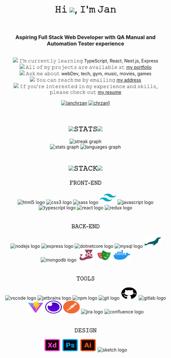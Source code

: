 <h1 align="center">𝙷𝚒 <img src="https://media1.giphy.com/media/w1OBpBd7kJqHrJnJ13/giphy.gif?cid=ecf05e47lpe1sks8p7q8lo6k5bklf422oehh4enm7tiaqjnv&rid=giphy.gif&ct=s" width="50">, 𝙸'𝚖 𝙹𝚊𝚗</h1>

<br>

<h3 align="center">Aspiring Full Stack Web Developer with QA Manual and Automation Tester experience</h3>

<br>

<div align="center">
<p align="center" style="margin: 0">
<img src="https://media1.giphy.com/media/mrkk6ctjilhoKnFH8d/giphy.gif?cid=ecf05e47zt2mahmoq2q7c7o9ul9uab7ux8bupb5ypo4njfp4&rid=giphy.gif&ct=s" width="30"> 𝙸’𝚖 𝚌𝚞𝚛𝚛𝚎𝚗𝚝𝚕𝚢 𝚕𝚎𝚊𝚛𝚗𝚒𝚗𝚐 TypeScript, React, Next.js, Express
</p>
<p align="center" style="margin: 0">
<img src="https://media0.giphy.com/media/JQ9FHhns6CPwKuIoYZ/giphy.gif?cid=ecf05e47y27mi7wlkkstaqde9410miv9vc2o1uoc2325tjpr&rid=giphy.gif&ct=s" width="30"> 𝙰𝚕𝚕 𝚘𝚏 𝚖𝚢 𝚙𝚛𝚘𝚓𝚎𝚌𝚝𝚜 𝚊𝚛𝚎 𝚊𝚟𝚊𝚒𝚕𝚊𝚋𝚕𝚎 𝚊𝚝 <a href="https://janchrzan-portfolio.netlify.app">my portfolio</a>
</p>
<p align="center" style="margin: 0">
<img src="https://media4.giphy.com/media/gHE8sbrQ984uX49JMR/giphy.gif?cid=ecf05e47kyw0j58eo8kuxgumgkyvy6mmjffb31wulz2ywxq5&rid=giphy.gif&ct=s" width="30"> 𝙰𝚜𝚔 𝚖𝚎 𝚊𝚋𝚘𝚞𝚝 webDev, tech, gym, music, movies, games
</p>
<p align="center" style="margin: 0">
<img src="https://media4.giphy.com/media/fYBttYPejVFv1tcJbz/giphy.gif?cid=ecf05e47lg6j96eyhk4nmfrn0g3140rthsxqr8x2i2hzcklj&rid=giphy.gif&ct=s" width="30"> 𝚈𝚘𝚞 𝚌𝚊𝚗 𝚛𝚎𝚊𝚌𝚑 𝚖𝚎 𝚋𝚢 𝚎𝚖𝚊𝚒𝚕𝚒𝚗𝚐 <a href="mailto:jan.chrzan@icloud.com">my address</a>
</p>
<p align="center" style="margin: 0">
<img src="https://media3.giphy.com/media/POGZSdekmTv4MhuYaR/giphy.gif?cid=ecf05e47klrsm3rjouw6qltzw4974hf1io97bie4dwjlg6cw&rid=giphy.gif&ct=s" width="30"> 𝙸𝚏 𝚢𝚘𝚞'𝚛𝚎 𝚒𝚗𝚝𝚎𝚛𝚎𝚜𝚝𝚎𝚍 𝚒𝚗 𝚖𝚢 𝚎𝚡𝚙𝚎𝚛𝚒𝚎𝚗𝚌𝚎 𝚊𝚗𝚍 𝚜𝚔𝚒𝚕𝚕𝚜, 𝚙𝚕𝚎𝚊𝚜𝚎 𝚌𝚑𝚎𝚌𝚔 𝚘𝚞𝚝 <a href="./asset/doc/CV_Jan_Chrzan.pdf">my resume</a>
</p>
</div>

<p align="center">
<a href="https://linkedin.com/in/janchrzan" target="blank"><img align="center" src="https://media0.giphy.com/media/jPK3EsIGS9f8YAp2Fa/giphy.gif?cid=ecf05e479se8vowwvizfxdrkq9bc4df77iaidab2e1lewb61&rid=giphy.gif&ct=s" alt="janchrzan" width="60" /></a>
<a href="https://fb.com/chrzan1" target="blank"><img align="center" src="https://media4.giphy.com/media/MjjzchTv9syb4r6JTx/giphy.gif?cid=ecf05e47okzf0jt8u4mzigwn73zy28xz5oib8r56gd9x4zu3&rid=giphy.gif&ct=s" alt="chrzan1" width="60" /></a>
</p>

<br>

<h2 align="center"><img src="https://media0.giphy.com/media/AynUwd5uKhIevEWx54/giphy.gif?cid=ecf05e47iywvucds9x9pdb72x2aflphojug33t8j2izgk2hb&rid=giphy.gif&ct=s" width="50">𝚂𝚃𝙰𝚃𝚂<img src="https://media0.giphy.com/media/AynUwd5uKhIevEWx54/giphy.gif?cid=ecf05e47iywvucds9x9pdb72x2aflphojug33t8j2izgk2hb&rid=giphy.gif&ct=s" width="50"></h2>
<div align="center">
<img src="https://streak-stats.demolab.com?user=JanChrzan&locale=en&mode=daily&theme=react&hide_border=true&border_radius=5&order=3" height="150" alt="streak graph"  />
</div>
<div align="center">
  <img src="https://github-readme-stats.vercel.app/api?username=JanChrzan&hide_title=false&hide_rank=false&show_icons=true&include_all_commits=true&count_private=true&disable_animations=false&theme=react&locale=en&hide_border=true&order=1" height="150" alt="stats graph"  />
  <img src="https://github-readme-stats.vercel.app/api/top-langs?username=JanChrzan&locale=en&hide_title=false&layout=compact&card_width=320&langs_count=5&theme=react&hide_border=true&order=2" height="150" alt="languages graph"  />
</div>

<br>

<h2 align="center"><img src="https://media0.giphy.com/media/VDdh2wgmzsXAc7FCd7/giphy.gif?cid=ecf05e47kfukkjvmqlz2awvkj7jjo4z5uagyzn91q8n1pcx0&rid=giphy.gif&ct=s" width="50">𝚂𝚃𝙰𝙲𝙺<img src="https://media0.giphy.com/media/VDdh2wgmzsXAc7FCd7/giphy.gif?cid=ecf05e47kfukkjvmqlz2awvkj7jjo4z5uagyzn91q8n1pcx0&rid=giphy.gif&ct=s" width="50"></h2>
<h3 align="center">𝙵𝚁𝙾𝙽𝚃-𝙴𝙽𝙳</h3>
<div align="center">
    <img src="https://cdn.jsdelivr.net/gh/devicons/devicon/icons/html5/html5-original.svg" height="40" width="52" alt="html5 logo"  />
    <img src="https://cdn.jsdelivr.net/gh/devicons/devicon/icons/css3/css3-original.svg" height="40" width="52" alt="css3 logo"  />
    <img src="https://cdn.jsdelivr.net/gh/devicons/devicon/icons/sass/sass-original.svg" height="40" width="52" alt="sass logo"  />
    <img src="./asset/tailwind.svg" height="40" width="52" alt="tailwindcss logo"  />
    <img src="https://cdn.jsdelivr.net/gh/devicons/devicon/icons/javascript/javascript-original.svg" height="40" width="52" alt="javascript logo"  />
    <img src="https://cdn.jsdelivr.net/gh/devicons/devicon/icons/typescript/typescript-original.svg" height="40" width="52" alt="typescript logo"  />
    <img src="https://cdn.jsdelivr.net/gh/devicons/devicon/icons/react/react-original.svg" height="40" width="52" alt="react logo"  />
    <img src="https://cdn.jsdelivr.net/gh/devicons/devicon/icons/redux/redux-original.svg" height="40" width="52" alt="redux logo"  />
</div>

<br>

<h3 align="center">𝙱𝙰𝙲𝙺-𝙴𝙽𝙳</h3>
<div align="center">
    <img src="https://cdn.jsdelivr.net/gh/devicons/devicon/icons/nodejs/nodejs-original.svg" height="40" width="52" alt="nodejs logo"  />
    <img src="https://cdn.jsdelivr.net/gh/devicons/devicon/icons/express/express-original.svg" height="40" width="52" alt="express logo"  />
    <img src="https://cdn.jsdelivr.net/gh/devicons/devicon/icons/dotnetcore/dotnetcore-original.svg" height="40" width="52" alt="dotnetcore logo"  />
    <img src="https://cdn.jsdelivr.net/gh/devicons/devicon/icons/mysql/mysql-original.svg" height="40" width="52" alt="mysql logo"  />
    <img src="./asset/mariadb.svg" height="40" width="52" alt="mariaDB logo"  />
    <img src="https://cdn.jsdelivr.net/gh/devicons/devicon/icons/mongodb/mongodb-original.svg" height="40" width="52" alt="mongodb logo"  />
    <img src="./asset/jest.svg" height="40" width="52" alt="jest logo"  />  
    <img src="./asset/playwright.svg" height="40" width="52" alt="playwright logo"  />  
    <img src="./asset/docker.svg" height="40" width="52" alt="docker logo"  />
</div>

<br>

<h3 align="center">𝚃𝙾𝙾𝙻𝚂</h3>
<div align="center">
    <img src="https://cdn.jsdelivr.net/gh/devicons/devicon/icons/vscode/vscode-original.svg" height="40" width="52" alt="vscode logo"  />
    <img src="https://cdn.jsdelivr.net/gh/devicons/devicon/icons/jetbrains/jetbrains-original.svg" height="40" width="52" alt="jetbrains logo"  />
    <img src="https://cdn.jsdelivr.net/gh/devicons/devicon/icons/npm/npm-original-wordmark.svg" height="40" width="52" alt="npm logo"  />
    <img src="https://cdn.jsdelivr.net/gh/devicons/devicon/icons/git/git-original.svg" height="40" width="52" alt="git logo"  />
    <img src="./asset/github.svg" height="40" width="52" alt="github logo"  />
    <img src="https://cdn.jsdelivr.net/gh/devicons/devicon/icons/gitlab/gitlab-original.svg" height="40" width="52" alt="gitlab logo"  />
    <img src="./asset/vite.svg" height="40" width="52" alt="vite logo"  />
    <img src="./asset/insomnia.svg" height="40" width="52" alt="insomnia logo"  />
    <img src="./asset/postman.svg" height="40" width="52" alt="postman logo"  />
    <img src="https://cdn.jsdelivr.net/gh/devicons/devicon/icons/jira/jira-original.svg" height="40" width="52" alt="jira logo"  />
    <img src="https://cdn.jsdelivr.net/gh/devicons/devicon/icons/confluence/confluence-original.svg" height="40" width="52" alt="confluence logo"  />
</div>

<br>

<h3 align="center">𝙳𝙴𝚂𝙸𝙶𝙽</h3>
<div align="center">
    <img src="./asset/xd.svg" height="40" width="52" alt="xd logo"  />
    <img src="./asset/photoshop.svg" height="40" width="52" alt="photoshop logo"  />
    <img src="./asset/illustrator.svg" height="40" width="52" alt="illustrator logo"  />
    <img src="https://cdn.jsdelivr.net/gh/devicons/devicon/icons/sketch/sketch-original.svg" height="40" width="52" alt="sketch logo"  />
</div>

#
